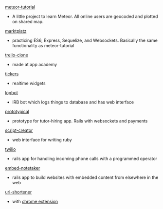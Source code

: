 [meteor-tutorial](https://github.com/MaxPleaner/meteor-tutorial)
- A little project to learn Meteor.
All online users are geocoded and plotted on shared map.

[marktplatz](https://github.com/MaxPleaner/Marktplatz)
- practicing ES6, Express, Sequelize, and Websockets.
Basically the same functionality as meteor-tutorial

[trello-clone](https://github.com/MaxPleaner/trello-clone)
- made at app academy

[tickers](https://github.com/MaxPleaner/tickers)
- realtime widgets

[logbot](https://github.com/MaxPleaner/logbot)
- IRB bot which logs things to database and has web interface

[prototypical](https://github.com/MaxPleaner/prototypical)
- prototype for tutor-hiring app. Rails with websockets and payments

[script-creator](https://github.com/MaxPleaner/script-creator)
- web interface for writing ruby

[twilio](https://github.com/MaxPleaner/twilio)
- rails app for handling incoming phone calls with a programmed operator

[embed-notetaker](https://github.com/MaxPleaner/embed-notetaker)
- rails app to build websites with embedded content from elsewhere in the web

[url-shortener](https://github.com/MaxPleaner/url-shortener)
- with [chrome extension](https://github.com/MaxPleaner/url-shortener-chrome-extension)